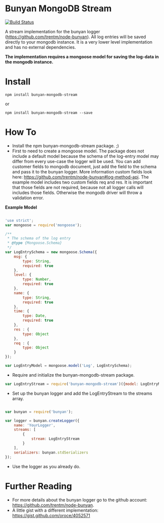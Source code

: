 # Bunyan MongoDB Stream

[![Build Status](https://travis-ci.org/traedamatic/bunyan-mongodb-stream.svg?branch=master)](https://travis-ci.org/traedamatic/bunyan-mongodb-stream)

A stream implementation for the bunyan logger (https://github.com/trentm/node-bunyan). All log entries will be saved directly to your mongodb
instance. It is a very lower level implementation and has no external dependencies.

**The implementation requires a mongoose model for saving the log-data in the mongodb instance.**

# Install
 
```
npm install bunyan-mongodb-stream
```
or

```
npm install bunyan-mongodb-stream --save
```

# How To

* Install the npm bunyan-mongodb-stream package. ;)
* First to need to create a mongoose model. The package does not include a default model because the schema of the log-entry model may differ
from every use-case the logger will be used. You can add customer fields to mongodb document, just add the field to the schema and pass it to the bunyan logger. More information 
custom fields look here: https://github.com/trentm/node-bunyan#log-method-api. The example model includes two custom fields req and res. It is
important that those fields are not required, because not all logger calls will includes those fields. Otherwise the mongodb driver will throw 
a validation error.


**Example Model**

```javascript

'use strict';
var mongoose = require('mongoose');

/**
 * The schema of the log entry
 * @type {Mongoose.Schema}
 */
var LogEntrySchema = new mongoose.Schema({
    msg: {
        type: String,
        required: true
    },
    level: {
        type: Number,
        required: true
    },
    name: {
        type: String,
        required: true
    },
    time: {
        type: Date,
        required: true
    },
    res : {
        type: Object
    },
    req : {
        type: Object
    }
});

var LogEntryModel = mongoose.model('Log', LogEntrySchema);
```
* Require and initialize the bunyan-mongodb-stream package.

```javascript
var LogEntryStream = require('bunyan-mongodb-stream')({model: LogEntryModel});
```

* Set up the bunyan logger and add the LogEntryStream to the streams array.

```javascript

var bunyan = require('bunyan');

var logger = bunyan.createLogger({
    name: 'YourLogger',
    streams: [
        {
            stream: LogEntryStream
        }
    ],
    serializers: bunyan.stdSerializers
});

```

* Use the logger as you already do.

# Further Reading

* For more details about the bunyan logger go to the github account: https://github.com/trentm/node-bunyan.
* A little gist with a different implementation: https://gist.github.com/oroce/4052571
